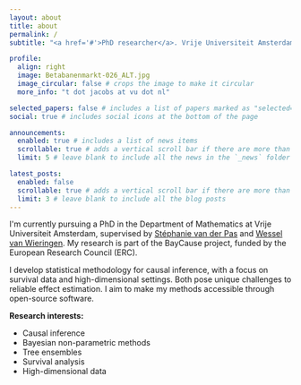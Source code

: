 ```yaml
---
layout: about
title: about
permalink: /
subtitle: "<a href='#'>PhD researcher</a>. Vrije Universiteit Amsterdam."

profile:
  align: right
  image: Betabanenmarkt-026_ALT.jpg
  image_circular: false # crops the image to make it circular
  more_info: "t dot jacobs at vu dot nl"

selected_papers: false # includes a list of papers marked as "selected={true}"
social: true # includes social icons at the bottom of the page

announcements:
  enabled: true # includes a list of news items
  scrollable: true # adds a vertical scroll bar if there are more than 3 news items
  limit: 5 # leave blank to include all the news in the `_news` folder

latest_posts:
  enabled: false
  scrollable: true # adds a vertical scroll bar if there are more than 3 new posts items
  limit: 3 # leave blank to include all the blog posts
---
```


I'm currently pursuing a PhD in the Department of Mathematics at Vrije Universiteit Amsterdam, supervised by [Stéphanie van der Pas](https://www.stephanievanderpas.nl/) and [Wessel van Wieringen](https://www.math.vu.nl/~wvanwie/). My research is part of the BayCause project, funded by the European Research Council (ERC).

I develop statistical methodology for causal inference, with a focus on survival data and high-dimensional settings. Both pose unique challenges to reliable effect estimation. I aim to make my methods accessible through open-source software.


**Research interests:**
- Causal inference  
- Bayesian non-parametric methods  
- Tree ensembles  
- Survival analysis  
- High-dimensional data  